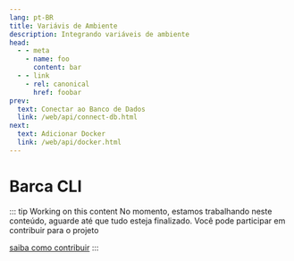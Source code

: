 ```yaml
---
lang: pt-BR
title: Variávis de Ambiente
description: Integrando variáveis de ambiente
head:
  - - meta
    - name: foo
      content: bar
  - - link
    - rel: canonical
      href: foobar
prev:
  text: Conectar ao Banco de Dados
  link: /web/api/connect-db.html
next:
  text: Adicionar Docker
  link: /web/api/docker.html
---
```



# Barca CLI

::: tip Working on this content
No momento, estamos trabalhando neste conteúdo, aguarde até que tudo esteja finalizado. Você pode participar em contribuir para o projeto

 [saiba como contribuir](https://opensource.guide/)
:::

